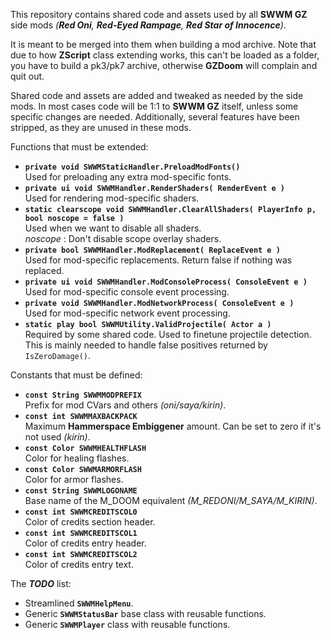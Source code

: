 This repository contains shared code and assets used by all **SWWM GZ** side mods *(**Red Oni**, **Red-Eyed Rampage**, **Red Star of Innocence**)*.

It is meant to be merged into them when building a mod archive. Note that due to how **ZScript** class extending works, this can't be loaded as a folder, you have to build a pk3/pk7 archive, otherwise **GZDoom** will complain and quit out.

Shared code and assets are added and tweaked as needed by the side mods. In most cases code will be 1:1 to **SWWM GZ** itself, unless some specific changes are needed. Additionally, several features have been stripped, as they are unused in these mods.

Functions that must be extended:

- **`private void SWWMStaticHandler.PreloadModFonts()`**<br/>
  Used for preloading any extra mod-specific fonts.
- **`private ui void SWWMHandler.RenderShaders( RenderEvent e )`**<br/>
  Used for rendering mod-specific shaders.
- **`static clearscope void SWWMHandler.ClearAllShaders( PlayerInfo p, bool noscope = false )`**<br/>
  Used when we want to disable all shaders.<br/>
  *noscope* : Don't disable scope overlay shaders.
- **`private bool SWWMHandler.ModReplacement( ReplaceEvent e )`**<br/>
  Used for mod-specific replacements. Return false if nothing was replaced.
- **`private ui void SWWMHandler.ModConsoleProcess( ConsoleEvent e )`**<br/>
  Used for mod-specific console event processing.
- **`private void SWWMHandler.ModNetworkProcess( ConsoleEvent e )`**<br/>
  Used for mod-specific network event processing.
- **`static play bool SWWMUtility.ValidProjectile( Actor a )`**<br/>
  Required by some shared code. Used to finetune projectile detection.<br/>
  This is mainly needed to handle false positives returned by `IsZeroDamage()`.

Constants that must be defined:

- **`const String SWWMMODPREFIX`**<br/>
  Prefix for mod CVars and others *(oni/saya/kirin)*.
- **`const int SWWMMAXBACKPACK`**<br/>
  Maximum **Hammerspace Embiggener** amount. Can be set to zero if it's not used *(kirin)*.
- **`const Color SWWMHEALTHFLASH`**<br/>
  Color for healing flashes.
- **`const Color SWWMARMORFLASH`**<br/>
  Color for armor flashes.
- **`const String SWWMLOGONAME`**<br/>
  Base name of the M_DOOM equivalent *(M_REDONI/M_SAYA/M_KIRIN)*.
- **`const int SWWMCREDITSCOL0`**<br/>
  Color of credits section header.
- **`const int SWWMCREDITSCOL1`**<br/>
  Color of credits entry header.
- **`const int SWWMCREDITSCOL2`**<br/>
  Color of credits entry text.

The ***TODO*** list:

- Streamlined **`SWWMHelpMenu`**.
- Generic **`SWWMStatusBar`** base class with reusable functions.
- Generic **`SWWMPlayer`** class with reusable functions.
